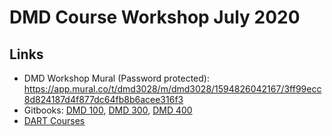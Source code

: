 # DMD Course Workshop July 2020

## Links

- DMD Workshop Mural (Password protected): https://app.mural.co/t/dmd3028/m/dmd3028/1594826042167/3ff99ecc8d824187d4f877dc64fb8b6acee316f3
- Gitbooks: [DMD 100](https://dmd-program.github.io/dmd-100-su19/), [DMD 300](https://dmd-program.github.io/dmd-300-sp20/), [DMD 400](https://dmd-program.github.io/dmd-400-sp20/)
- [DART Courses](https://bulletins.psu.edu/undergraduate/colleges/arts-architecture/digital-arts-media-design-bdes/#programrequirementstext)
